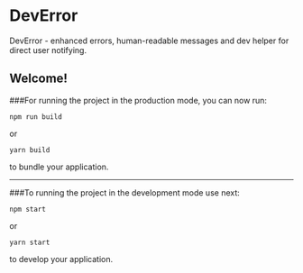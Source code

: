 # DevError
DevError - enhanced errors, human-readable messages and dev helper for direct user notifying.

## Welcome!


###For running the project in the production mode, you can now run:

```
npm run build
```

or

```
yarn build
```

to bundle your application.

___

###To running the project in the development mode use next:

```
npm start
```

or

```
yarn start
```

to develop your application.
